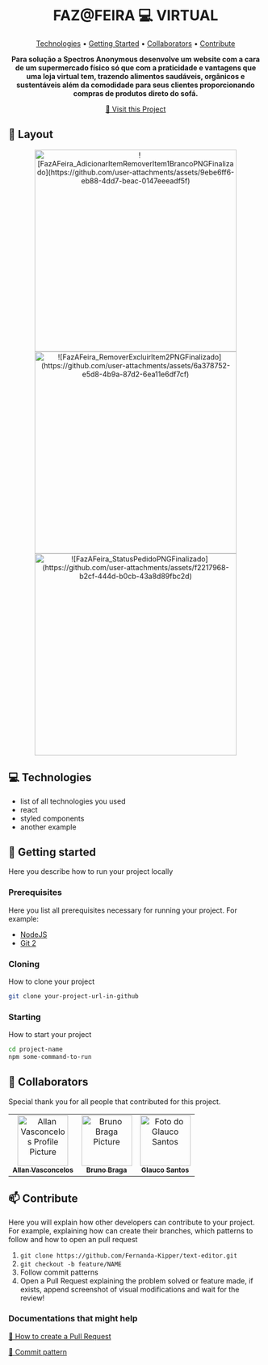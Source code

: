 <h1 align="center" style="font-weight: bold;">FAZ@FEIRA 💻 VIRTUAL</h1>

<p align="center">
 <a href="#tech">Technologies</a> • 
 <a href="#started">Getting Started</a> • 
  <a href="#colab">Collaborators</a> •
 <a href="#contribute">Contribute</a>
</p>

<p align="center">
    <b>Para solução a Spectros Anonymous desenvolve um website com a cara de um supermercado físico 
só que com a praticidade e vantagens que uma loja virtual tem, trazendo alimentos saudáveis, orgânicos e 
sustentáveis além da comodidade para seus clientes proporcionando compras de produtos direto do sofá.</b>
</p>

<p align="center">
     <a href="[PROJECT__URL](https://fazafeira.netlify.app/login)">📱 Visit this Project</a>
</p>

<h2 id="layout">🎨 Layout</h2>

<p align="center">
    <img src="" alt="![FazAFeira_AdicionarItemRemoverItem1BrancoPNGFinalizado](https://github.com/user-attachments/assets/9ebe6ff6-eb88-4dd7-beac-0147eeeadf5f)" width="400px">
    <img src="" alt="![FazAFeira_RemoverExcluirItem2PNGFinalizado](https://github.com/user-attachments/assets/6a378752-e5d8-4b9a-87d2-6ea11e6df7cf)" width="400px">
    <img src="" alt="![FazAFeira_StatusPedidoPNGFinalizado](https://github.com/user-attachments/assets/f2217968-b2cf-444d-b0cb-43a8d89fbc2d)" width="400px">
</p>

<h2 id="technologies">💻 Technologies</h2>

- list of all technologies you used
- react
- styled components
- another example

<h2 id="started">🚀 Getting started</h2>

Here you describe how to run your project locally

<h3>Prerequisites</h3>

Here you list all prerequisites necessary for running your project. For example:

- [NodeJS](https://github.com/)
- [Git 2](https://github.com)

<h3>Cloning</h3>

How to clone your project

```bash
git clone your-project-url-in-github
```

<h3>Starting</h3>

How to start your project

```bash
cd project-name
npm some-command-to-run
```

<h2 id="colab">🤝 Collaborators</h2>

Special thank you for all people that contributed for this project.

<table>
  <tr>
    <td align="center">
      <a href="![RonaldPortfólioPicture](https://github.com/user-attachments/assets/43b1c8b8-cb62-49b3-9a85-2e28ced12fcc)" >
        <img src="" width="100px;" alt="Allan Vasconcelos Profile Picture"/><br>
        <sub>
          <b>Allan Vasconcelos</b>
        </sub>
      </a>
    </td>
    <td align="center">
      <a href="![BrunoBraga](https://github.com/user-attachments/assets/8d96803d-1d58-4777-b534-18e1eb39df9b)">
        <img src="" width="100px;" alt="Bruno Braga Picture"/><br>
        <sub>
          <b>Bruno Braga</b>
        </sub>
      </a>
    </td>
    <td align="center">
      <a href="![GlaucoSantos](https://github.com/user-attachments/assets/f43f8a3c-ccea-4587-9409-142e3838c783)">
        <img src="" width="100px;" alt="Foto do Glauco Santos"/><br>
        <sub>
          <b>Glauco Santos</b>
        </sub>
      </a>
    </td>
  </tr>
</table>

<h2 id="contribute">📫 Contribute</h2>

Here you will explain how other developers can contribute to your project. For example, explaining how can create their branches, which patterns to follow and how to open an pull request

1. `git clone https://github.com/Fernanda-Kipper/text-editor.git`
2. `git checkout -b feature/NAME`
3. Follow commit patterns
4. Open a Pull Request explaining the problem solved or feature made, if exists, append screenshot of visual modifications and wait for the review!

<h3>Documentations that might help</h3>

[📝 How to create a Pull Request](https://www.atlassian.com/br/git/tutorials/making-a-pull-request)

[💾 Commit pattern](https://gist.github.com/joshbuchea/6f47e86d2510bce28f8e7f42ae84c716)

